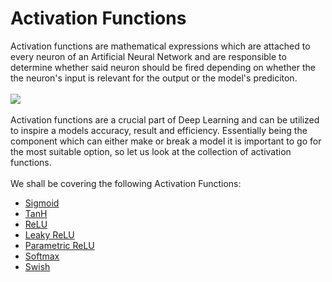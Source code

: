 # Activation Functions
Activation functions are mathematical expressions which are attached to every neuron of an Artificial Neural Network and are responsible to determine whether said neuron should be fired depending on whether the the neuron's input is relevant for the output or the model's prediciton.<br><br>
<img src="https://miro.medium.com/fit/c/1838/551/1*pVAK4JVYrft7yRjd1K9XIg.png"><br><br>
Activation functions are a crucial part of Deep Learning and can be utilized to inspire a models accuracy, result and efficiency. Essentially being the component which can either make or break a model it is important to go for the most suitable option, so let us look at the collection of activation functions.<br><br>
We shall be covering the following Activation Functions:
- [Sigmoid](https://github.com/aryankargwal/algorica/tree/main/Activation%20Functions/Sigmoid)
- [TanH](https://github.com/aryankargwal/algorica/tree/main/Activation%20Functions/TanH)
- [ReLU](https://github.com/aryankargwal/algorica/tree/main/Activation%20Functions/ReLU)
- [Leaky ReLU](https://github.com/aryankargwal/algorica/tree/main/Activation%20Functions/Leaky%20ReLU)
- [Parametric ReLU](https://github.com/aryankargwal/algorica/tree/main/Activation%20Functions/Parametric%20ReLU)
- [Softmax](https://github.com/aryankargwal/algorica/tree/main/Activation%20Functions/Softmax)
- [Swish](https://github.com/aryankargwal/algorica/tree/main/Activation%20Functions/Swish)
